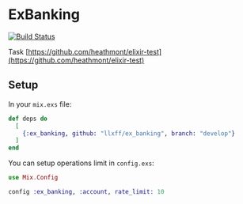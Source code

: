 # ExBanking

[![Build Status](https://travis-ci.org/llxff/ex_banking?branch=develop)](https://travis-ci.org/llxff/ex_banking)

Task [https://github.com/heathmont/elixir-test](https://github.com/heathmont/elixir-test)

## Setup

In your `mix.exs` file:

```elixir
def deps do
  [
    {:ex_banking, github: "llxff/ex_banking", branch: "develop"}
  ]
end
```

You can setup operations limit in `config.exs`:

```elixir
use Mix.Config

config :ex_banking, :account, rate_limit: 10
```
